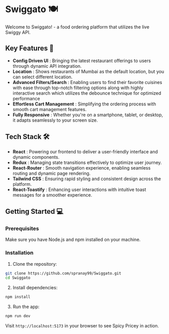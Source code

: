 # Swiggato 🍽️

Welcome to Swiggato! - a food ordering platform that utilizes the live Swiggy API.

## Key Features 🔑

- **Config Driven UI** : Bringing the latest restaurant offerings to users through dynamic API integration.
- **Location** : Shows restaurants of Mumbai as the default location, but you can select different location.
- **Advanced Filters/Search** : Enabling users to find their favorite cuisines with ease through top-notch filtering options along with highly interactive search which utilizes the debounce technique for optimized performance
- **Effortless Cart Management** : Simplifying the ordering process with smooth cart management features.
- **Fully Responsive** : Whether you're on a smartphone, tablet, or desktop, it adapts seamlessly to your screen size.

## Tech Stack 🛠️

- **React** : Powering our frontend to deliver a user-friendly interface and dynamic components.
- **Redux** : Managing state transitions effectively to optimize user journey.
- **React-Router** : Smooth navigation experience, enabling seamless routing and dynamic page rendering.
- **Tailwind CSS** : Ensuring rapid styling and consistent design across the platform.
- **React-Toastify** : Enhancing user interactions with intuitive toast messages for a smoother experience.

## Getting Started 💻

### Prerequisites

Make sure you have Node.js and npm installed on your machine.

### Installation

1. Clone the repository:

```bash
git clone https://github.com/spranay99/Swiggato.git
cd Swiggato
```

2. Install dependencies:

```bash
npm install
```

3. Run the app:

```bash
npm run dev
```

Visit `http://localhost:5173` in your browser to see Spicy Pricey in action.
